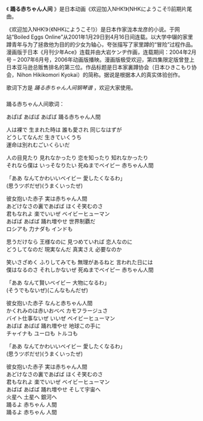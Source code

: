 

《 **踊る赤ちゃん人间** 》是日本动画《欢迎加入NHK!》(NHKにようこそ!)前期片尾曲。

  

《欢迎加入NHK!》（《NHKにようこそ!》）是日本作家泷本龙彦的小说。于网站“Boiled Eggs
Online”从2001年1月29日到4月16日间连载。以大学中辍的家里蹲青年与为了拯救他为目的的少女为轴心，夸张描写了家里蹲的“冒险”过程作品。漫画版于日本《月刊少年Ace》连载并由大岩ケンヂ作画，连载期间：2004年2月号
–
2007年6月号，2006年动画版播映。漫画版极受欢迎，第四集限定版曾登上日本亚马逊总贩售排名的第三位。作品标题是日本家裏蹲协会（日本ひきこもり协会，Nihon
Hikikomori Kyokai）的简称。据说是根据本人的真实体验创作。

  

歌词下方是 _踊る赤ちゃん人间钢琴谱_ ，欢迎大家使用。

###  
踊る赤ちゃん人间歌词：

  
あぱぱ あばば あぱば 踊る赤ちゃん人間

人は裸で 生まれた時は 誰も愛され 同じなはずが  
どうしてなんだ 生きていくうち  
運命は別れむごいくらいだ

人の目見たり 見れなかったり 恋を知ったり 知れなかったり  
それなら僕は いっそなりたい 死ぬまでベイビー 赤ちゃん人間

「ああ なんてかわいいベイビー 愛したくなるわ」  
(思うツボだぜ)(うまくいったぜ)

彼女抱いた赤子 実は赤ちゃん人間  
あどけなさの裏であばば ほくそ笑むのさ  
君もなれよ 楽でいいぜ ベイビーヒューマン  
あばば あばば 踊れ増やせ 世界制覇だ  
ロシアも 力ナダも インドも

思うだけなら 王様なのに 見つめていれば 恋人なのに  
どうしてなのだ 現実なんだ 真実さえ 必要なのか

笑いさざめく ふりしてみても 無理があるねと 言われた日には  
僕はなるのさ それしかないぜ 死ぬまでベイピー 赤ちゃん人間

「ああ なんて賢いベイビー 大物になるわ」  
(そうでもないぜ)(こんなもんだぜ)

彼女抱いた赤子 なんと赤ちゃん人間  
かくれみのは赤いおべべ カモフラージュさ  
バイト仕事ないぜ いいぜ ベイビーヒューマン  
あばば あばば 踊れ増やせ 地球この手に  
チャイナも ユーロも トルコも

「ああ なんてかわいいベイビー 愛したくなるわ」  
(思うツボだせ)(うまくいったぜ)

彼女抱いた赤子 実は赤ちゃん人間  
あどけなさの裏であばば ほくそ笑むのさ  
君もなれよ 楽でいいぜ ベイビーヒューマン  
あばば あばば 踊れ増やせ そして宇宙へ  
火星へ 土星へ 銀河へ  
踊るよ 赤ちゃん 人間  
踊るよ 赤ちゃん 人間  

